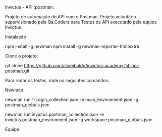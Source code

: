 Invictus - API :postman:

Projeto de automação de API com o Postman.
Projeto voluntário supervisionado pela Qa.Coders para Testes de API executado pela equipe Invictus

Instalação

npm install -g newman npm install -g newman-reporter-htmlextra

Clone o projeto:

  git clone https://github.com/alineibaldo/invictus-academyt14-api-postman.git
 
Para rodar os testes, rode os seguintes comandos:

Newman

  newman run 1-Login_collection.json -e main_environment.json -g postman_globals.json
 
  newman run invictus.postman_collection.json -e invictus.postman_environment.json -g workspace.postman_globals.json 
 
 
Equipe


 